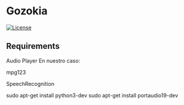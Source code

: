 Gozokia
=======

[![License](http://img.shields.io/:license-mit-blue.svg)](http://doge.mit-license.org)

Requirements
------------

Audio Player
En nuestro caso:

mpg123

SpeechRecognition

sudo apt-get install python3-dev
sudo apt-get install portaudio19-dev


